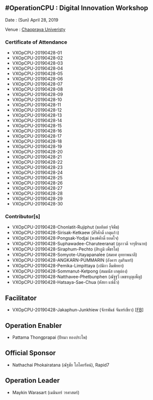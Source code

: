 ## #OperationCPU : Digital Innovation Workshop

Date : (Sun) April 28, 2019

Venue : [Chaopraya Univeristy](http://www.cpu.ac.th/)

### Certificate of Attendance

+ VXOpCPU-20190428-01
+ VXOpCPU-20190428-02
+ VXOpCPU-20190428-03
+ VXOpCPU-20190428-04
+ VXOpCPU-20190428-05
+ VXOpCPU-20190428-06
+ VXOpCPU-20190428-07
+ VXOpCPU-20190428-08
+ VXOpCPU-20190428-09
+ VXOpCPU-20190428-10
+ VXOpCPU-20190428-11
+ VXOpCPU-20190428-12
+ VXOpCPU-20190428-13
+ VXOpCPU-20190428-14
+ VXOpCPU-20190428-15
+ VXOpCPU-20190428-16
+ VXOpCPU-20190428-17
+ VXOpCPU-20190428-18
+ VXOpCPU-20190428-19
+ VXOpCPU-20190428-20
+ VXOpCPU-20190428-21
+ VXOpCPU-20190428-22
+ VXOpCPU-20190428-23
+ VXOpCPU-20190428-24
+ VXOpCPU-20190428-25
+ VXOpCPU-20190428-26
+ VXOpCPU-20190428-27
+ VXOpCPU-20190428-28
+ VXOpCPU-20190428-29
+ VXOpCPU-20190428-30

### Contributor[s]

+ VXOpCPU-20190428-Chonlatit-Rujiphut (ชลทิตย์ รุจิพืช)
+ VXOpCPU-20190428-Sirisak-Ketkaew (ศิริศักดิ์ เกตุแก้ว)
+ VXOpCPU-20190428-Pongsak-Yodjai (พงษ์ศักดิ์ ยอดใจ)
+ VXOpCPU-20190428-Suphawadee-Charuteeranat (สุภาวดี จารุธีรนาท)
+ VXOpCPU-20190428-Siraphum-Pechto (สิรภูมิ เพ็ชรโต)
+ VXOpCPU-20190428-Somyote-Utayapanalee (สมยศ อุทยาพนาลี)
+ VXOpCPU-20190428-ANGKARN-PUMMARIN (อังคาร ภุมรินทร์)
+ VXOpCPU-20190428-Pemika-Limpittaya (เปมิกา ลิ้มพิทยา)
+ VXOpCPU-20190428-Sommanut-Ketpong (สมมนัส เกตุผ่อง)
+ VXOpCPU-20190428-Natthavee-Phetbunphen (ณัฐฐวี เพชรบุญเพ็ญ)
+ VXOpCPU-20190428-Hatsaya-Sae-Chua (หัสยา แซ่ฉั่ว)

## Facilitator
+ VXOpCPU-20190428-Jakaphun-Junkhiew (จักรพันธ์ จันทร์เขียว) [[FB](https://www.facebook.com/Jojo.just.go)]

## Operation Enabler
+ Pattama Thongprapai (ปัทมา ทองประไพ)

## Official Sponsor
+ Nathachai Phokairatana (ณัฐชัย โภไคยรัตน์), Rapid7

## Operation Leader
+ Maykin Warasart (เมฆินทร์ วรศาสตร์)
